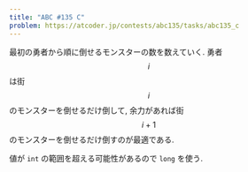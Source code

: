 ```yaml
---
title: "ABC #135 C"
problem: https://atcoder.jp/contests/abc135/tasks/abc135_c
---
```

最初の勇者から順に倒せるモンスターの数を数えていく. 勇者 $$ i $$ は街 $$ i $$ のモンスターを倒せるだけ倒して, 余力があれば街 $$ i+1 $$ のモンスターを倒せるだけ倒すのが最適である.

値が `int` の範囲を超える可能性があるので `long` を使う.
